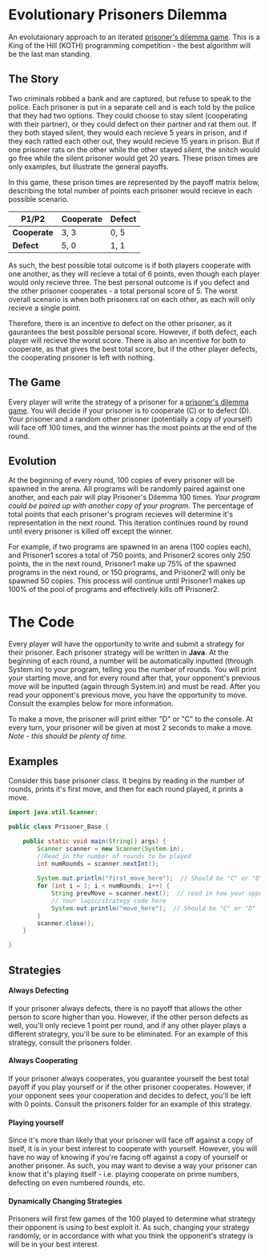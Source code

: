 # Evolutionary Prisoners Dilemma
An evolutaionary approach to an iterated <a href="https://en.wikipedia.org/wiki/Prisoner%27s_dilemma">prisoner's dilemma game</a>.  This is a King of the Hill (KOTH) programming competition - the best algorithm will be the last man standing. 

## The Story
Two criminals robbed a bank and are captured, but refuse to speak to the police. Each prisoner is put in a separate cell and is each told by the police that they had two options. They could choose to stay silent (cooperating with their partner), or they could defect on their partner and rat them out.  If they both stayed silent, they would each recieve 5 years in prison, and if they each ratted each other out, they would recieve 15 years in prison. But if one prisoner rats on the other while the other stayed silent, the snitch would go free while the silent prisoner would get 20 years.  These prison times are only examples, but illustrate the general payoffs.

In this game, these prison times are represented by the payoff matrix below, describing the total number of points each prisoner would recieve in each possible scenario. 

| P1/P2 | Cooperate | Defect |
| ------ | --------- |------ |
| **Cooperate** | 3, 3 | 0, 5 |
| **Defect** | 5, 0 | 1, 1 |

As such, the best possible total outcome is if both players cooperate with one another, as they will recieve a total of 6 points, even though each player would only recieve three.  The best personal outcome is if you defect and the other prisoner cooperates - a total personal score of 5. The worst overall scenario is when both prisoners rat on each other, as each will only recieve a single point. 

Therefore, there is an incentive to defect on the other prisoner, as it gaurantees the best possible personal score.  However, if both defect, each player will recieve the worst score. There is also an incentive for both to cooperate, as that gives the best total score, but if the other player defects, the cooperating prisoner is left with nothing.  

## The Game
Every player will write the strategy of a prisoner for a <a href="https://en.wikipedia.org/wiki/Prisoner%27s_dilemma">prisoner's dilemma game</a>. You will decide if your prisoner is to cooperate (C) or to defect (D). Your prisoner and a random other prisoner (potentially a copy of yourself) will face off 100 times, and the winner has the most points at the end of the round. 


## Evolution
At the beginning of every round, 100 copies of every prisoner will be spawned in the arena. All programs will be randomly paired against one another, and each pair will play Prisoner's Dilemma 100 times. *Your program could be paired up with another copy of your program.* The percentage of total points that each prisoner's program recieves will determine it's representation in the next round.  This iteration continues round by round until every prisoner is killed off except the winner.

For example, if two programs are spawned in an arena (100 copies each), and Prisoner1 scores a total of 750 points, and Prisoner2 scores only 250 points, the in the next round, Prisoner1 make up 75% of the spawned programs in the next round, or 150 programs, and Prisoner2 will only be spawned 50 copies.  This process will continue until Prisoner1 makes up 100% of the pool of programs and effectively kills off Prisoner2. 

# The Code
Every player will have the opportunity to write and submit a strategy for their prisoner. Each prisoner strategy will be written in **Java**.  At the beginning of each round, a number will be automatically inputted (through System.in) to your program, telling you the number of rounds. You will print your starting move, and for every round after that, your opponent's previous move will be inputted (again through System.in) and must be read.  After you read your opponent's previous move, you have the opportunity to move. Consult the examples below for more information. 

To make a move, the prisoner will print either "D" or "C" to the console.  At every turn, your prisoner will be given at most 2 seconds to make a move. *Note - this should be plenty of time.*

## Examples
Consider this base prisoner class.  It begins by reading in the number of rounds, prints it's first move, and then for each round played, it prints a move. 
````java
import java.util.Scanner;

public class Prisoner_Base {

    public static void main(String[] args) {
        Scanner scanner = new Scanner(System.in);
        //Read in the number of rounds to be played
        int numRounds = scanner.nextInt();
        
        System.out.println("first_move_here");  // Should be "C" or "D"
        for (int i = 1; i < numRounds; i++) {
            String prevMove = scanner.next();  // read in how your opponent played last round, "C" or "D"
            // Your logic/strategy code here
            System.out.println("move_here");  // Should be "C" or "D"
        }
        scanner.close();
    }

}
````

## Strategies

#### Always Defecting
If your prisoner always defects, there is no payoff that allows the other person to score higher than you.  However, if the other person defects as well, you'll only recieve 1 point per round, and if any other player plays a different strategry, you'll be sure to be eliminated. For an example of this strategy, consult the prisoners folder. 

#### Always Cooperating
If your prisoner always cooperates, you guarantee yourself the best total payoff if you play yourself or if the other prisoner cooperates.  However, if your opponent sees your cooperation and decides to defect, you'll be left with 0 points.  Consult the prisoners folder for an example of this strategy. 

#### Playing yourself
Since it's more than likely that your prisoner will face off against a copy of itself, it is in your best interest to cooperate with yourself. However, you will have no way of knowing if you're facing off against a copy of yourself or another prisoner. As such, you may want to devise a way your prisoner can know that it's playing itself - i.e. playing cooperate on prime numbers, defecting on even numbered rounds, etc. 

#### Dynamically Changing Strategies
Prisoners will first few games of the 100 played to determine what strategy their opponent is using to best exploit it. As such, changing your strategy randomly, or in accordance with what you think the opponent's strategy is will be in your best interest. 

